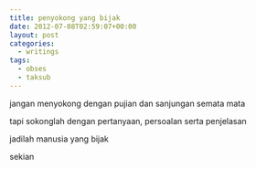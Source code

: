 ```yaml
---
title: penyokong yang bijak
date: 2012-07-08T02:59:07+00:00
layout: post
categories:
  - writings
tags:
  - obses
  - taksub
---
```


jangan menyokong dengan pujian dan sanjungan semata mata

tapi sokonglah dengan pertanyaan, persoalan serta penjelasan

jadilah manusia yang bijak

sekian
